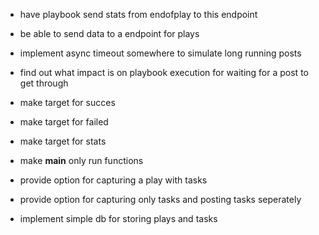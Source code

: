 - have playbook send stats from endofplay to this endpoint
- be able to send data to a endpoint for plays
- implement async timeout somewhere to simulate long running posts
- find out what impact is on playbook execution for waiting for a post to get through
- make target for succes
- make target for failed
- make target for stats
- make __main__ only run functions
- provide option for capturing a play with tasks
- provide option for capturing only tasks and posting tasks seperately

- implement simple db for storing plays and tasks
